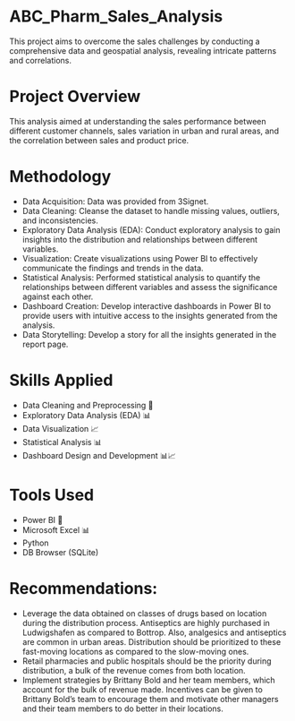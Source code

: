 # ABC_Pharm_Sales_Analysis
This project aims to overcome the sales challenges by conducting a comprehensive data and geospatial analysis, revealing intricate patterns and correlations.

# Project Overview
This analysis aimed at understanding the sales performance between different customer channels, sales variation in urban and rural areas, and the correlation between sales and product price.

# Methodology
- Data Acquisition: Data was provided from 3Signet.
- Data Cleaning: Cleanse the dataset to handle missing values, outliers, and inconsistencies.
- Exploratory Data Analysis (EDA): Conduct exploratory analysis to gain insights into the distribution and relationships between different variables.
- Visualization: Create visualizations using Power BI to effectively communicate the findings and trends in the data.
- Statistical Analysis: Performed statistical analysis to quantify the relationships between different variables and assess the significance against each other.
- Dashboard Creation: Develop interactive dashboards in Power BI to provide users with intuitive access to the insights generated from the analysis.
- Data Storytelling: Develop a story for all the insights generated in the report page.

# Skills Applied
- Data Cleaning and Preprocessing 🧹
- Exploratory Data Analysis (EDA) 📊
- Data Visualization 📈
- Statistical Analysis 📊
- Dashboard Design and Development 📊📈

# Tools Used
- Power BI 💼
- Microsoft Excel 📊
- Python
- DB Browser (SQLite)

# Recommendations:
- Leverage the data obtained on classes of drugs based on location during the distribution process. Antiseptics are highly purchased in Ludwigshafen as compared to Bottrop. Also, analgesics and antiseptics are common in urban areas. Distribution should be prioritized to these fast-moving locations as compared to the slow-moving ones.
- Retail pharmacies and public hospitals should be the priority during distribution, a bulk of the revenue comes from both location.
- Implement strategies by Brittany Bold and her team members, which account for the bulk of revenue made. Incentives can be given to Brittany Bold’s team to encourage them and motivate other managers and their team members to do better in their locations.


